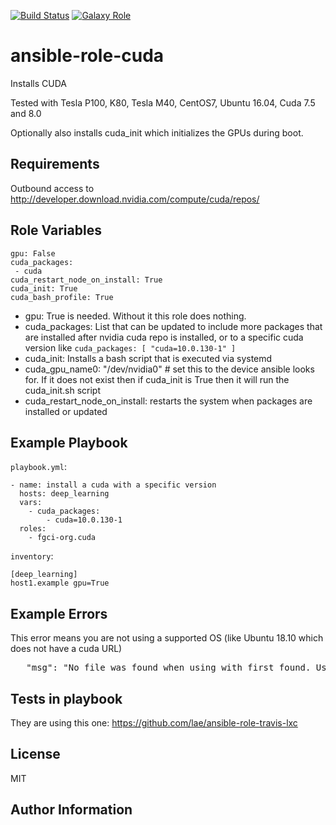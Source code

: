 [![Build Status](https://travis-ci.org/fgci-org/ansible-role-cuda.svg)](https://travis-ci.org/fgci-org/ansible-role-cuda)
[![Galaxy Role](https://img.shields.io/badge/ansible--galaxy-cuda-blue.svg)](https://galaxy.ansible.com/fgci-org/cuda/)

ansible-role-cuda
=========

Installs CUDA

Tested with Tesla P100, K80, Tesla M40, CentOS7, Ubuntu 16.04, Cuda 7.5 and 8.0

Optionally also installs cuda_init which initializes the GPUs during boot.

Requirements
------------

Outbound access to http://developer.download.nvidia.com/compute/cuda/repos/

Role Variables
--------------

    gpu: False
    cuda_packages:
     - cuda
    cuda_restart_node_on_install: True
    cuda_init: True
    cuda_bash_profile: True

- gpu: True is needed. Without it this role does nothing.
- cuda_packages: List that can be updated to include more packages that are installed after nvidia cuda repo is installed, or to a specific cuda version like `cuda_packages: [ "cuda=10.0.130-1" ]`
- cuda_init: Installs a bash script that is executed via systemd
- cuda_gpu_name0: "/dev/nvidia0" # set this to the device ansible looks for. If it does not exist then if cuda_init is True then it will run the cuda_init.sh script
- cuda_restart_node_on_install: restarts the system when packages are installed or updated


Example Playbook
----------------

`playbook.yml`:

    - name: install a cuda with a specific version
      hosts: deep_learning
      vars:
        - cuda_packages:
            - cuda=10.0.130-1
      roles:
        - fgci-org.cuda

`inventory`:

    [deep_learning]
    host1.example gpu=True

Example Errors
--------------

This error means you are not using a supported OS (like Ubuntu 18.10 which does not have a cuda URL)
<pre>
   "msg": "No file was found when using with_first_found. Use the 'skip: true' option to allow this task to be skipped if no files are found"
</pre>

Tests in playbook
----------------

They are using this one: https://github.com/lae/ansible-role-travis-lxc

License
-------

MIT

Author Information
------------------

